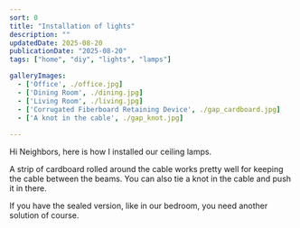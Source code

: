 ```yaml
---
sort: 0
title: "Installation of lights"
description: ""
updatedDate: 2025-08-20
publicationDate: "2025-08-20"
tags: ["home", "diy", "lights", "lamps"]

galleryImages:
  - ['Office', ./office.jpg]
  - ['Dining Room', ./dining.jpg]
  - ['Living Room', ./living.jpg]
  - ['Corrugated Fiberboard Retaining Device', ./gap_cardboard.jpg]
  - ['A knot in the cable', ./gap_knot.jpg]
  
---
```

Hi Neighbors, here is how I installed our ceiling lamps.

A strip of cardboard rolled around the cable works pretty well for keeping the cable between the beams. You can also tie a knot in the cable and push it in there.

If you have the sealed version, like in our bedroom, you need another solution of course.